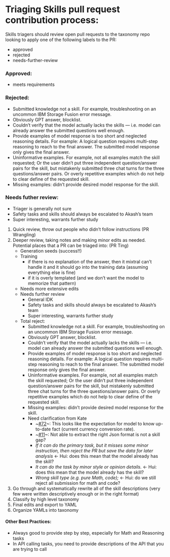 # Triaging Skills pull request contribution process:
Skills triagers should review open pull requests to the taxonomy repo looking to apply one of the following labels to the PR:

* approved
* rejected
* needs-further-review

### Approved:

- meets requirements

### Rejected:

- Submitted knowledge not a skill. For example, troubleshooting on an uncommon IBM Storage Fusion error message. 
- Obviously GPT answer, blocklist. 
- Couldn’t verify that the model actually lacks the skills — i.e. model can already answer the submitted questions well enough. 
- Provide examples of model response is too short and neglected reasoning details. For example: A logical question requires multi-step reasoning to reach to the final answer. The submitted model response only gives the final answer. 
- Uninformative examples. For example, not all examples match the skill requested; Or the user didn’t put three independent question/answer pairs for the skill, but mistakenly submitted three chat turns for the three questions/answer pairs. Or overly repetitive examples which do not help to clear define of the requested skill. 
- Missing examples: didn’t provide desired model response for the skill. 

### Needs futher review:

- Triager is generally not sure
- Safety tasks and skills should always be escalated to Akash’s team
- Super interesting, warrants further study
1. Quick review, throw out people who didn’t follow instructions (PR Wrangling)
1. Deeper review, taking notes and making minor edits as needed. Potential places that a PR can be triaged into: (PR Ting)
	* Generation seeds (success!!)
	* Training 
		* if there is no explanation of the answer, then it mixtral can’t handle it and it should go into the training data (assuming everything else is fine)
		* if it is overly templated (and we don’t want the model to memorize that pattern)
	* Needs more extensive edits
	* Needs further review
		* General IDK
		* Safety tasks and skills should always be escalated to Akash’s team
		* Super interesting, warrants further study
	* Total reject:
		* Submitted knowledge not a skill. For example, troubleshooting on an uncommon IBM Storage Fusion error message. 
		* Obviously GPT answer, blocklist. 
		* Couldn’t verify that the model actually lacks the skills — i.e. model can already answer the submitted questions well enough. 
		* Provide examples of model response is too short and neglected reasoning details. For example: A logical question requires multi-step reasoning to reach to the final answer. The submitted model response only gives the final answer. 
		* Uninformative examples. For example, not all examples match the skill requested; Or the user didn’t put three independent question/answer pairs for the skill, but mistakenly submitted three chat turns for the three questions/answer pairs. Or overly repetitive examples which do not help to clear define of the requested skill. 
		* Missing examples: didn’t provide desired model response for the skill. 
		* Need clarification from Kate
			* ~[\#72](https://airtable.com/appmwxXCurh6B4on2/tblv0dKl3LtNvq0Dy/viwA2knaFDbgOACaV/rec9nbO1uzWjHu17b?blocks=hide)~: This looks like the expectation for model to know up-to-date fact (current currency conversion rate). 
			* ~[\#11](https://airtable.com/appmwxXCurh6B4on2/tblv0dKl3LtNvq0Dy/viwA2knaFDbgOACaV/rechobaH1J4drfoo4?blocks=hide)~: Not able to extract the right Json format is not a skill gap? 
			* *If it can do the primary task, but it misses some minor instruction, then reject the PR but save the data for later analysis* ← Hui: does this mean that the model already has the skill? 
			* *It can do the task by minor style or opinion details.* ← Hui: does this mean that the model already has the skill? 
			* *Wrong skill type (e.g. pure Math, code);* ← Hui: do we still reject all submission for math and code? 
1. Go through and systematically rewrite all of the skill descriptions (very few were written descriptively enough or in the right format)
1. Classify by high level taxonomy
1. Final edits and export to YAML
1. Organize YAMLs into taxonomy


#### Other Best Practices:
* Always good to provide step by step, especially for Math and Reasoning tasks 
* In API calling tasks, you need to provide descriptions of the API that you are trying to call
